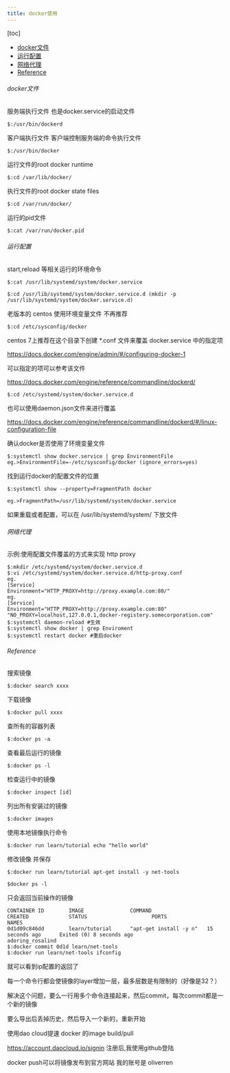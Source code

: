 ```yaml
---
title: docker使用
---
```


[toc]

* [docker文件](#docker%E6%96%87%E4%BB%B6)
* [运行配置](#%E8%BF%90%E8%A1%8C%E9%85%8D%E7%BD%AE)
* [网络代理](#%E7%BD%91%E7%BB%9C%E4%BB%A3%E7%90%86)
* [Reference](#reference)

###### docker文件

服务端执行文件 也是docker.service的启动文件

`$:/usr/bin/dockerd`

客户端执行文件 客户端控制服务端的命令执行文件

`$:/usr/bin/docker`

运行文件的root docker runtime

`$:cd /var/lib/docker/`

执行文件的root docker state files

`$:cd /var/run/docker/`

运行的pid文件

`$:cat /var/run/docker.pid`

###### 运行配置

start,reload 等相关运行的环境命令

`$:cat /usr/lib/systemd/system/docker.service`

`$:cd /usr/lib/systemd/system/docker.service.d (mkdir -p /usr/lib/systemd/system/docker.service.d)`

老版本的 centos 使用环境变量文件 不再推荐

`$:cd /etc/sysconfig/docker`

centos 7上推荐在这个目录下创建 \*.conf 文件来覆盖 docker.service 中的指定项

https://docs.docker.com/engine/admin/#/configuring-docker-1

可以指定的项可以参考该文件

https://docs.docker.com/engine/reference/commandline/dockerd/

`$:cd /etc/systemd/system/docker.service.d`

也可以使用daemon.json文件来进行覆盖

https://docs.docker.com/engine/reference/commandline/dockerd/#/linux-configuration-file

确认docker是否使用了环境变量文件

`$:systemctl show docker.service | grep EnvironmentFile eg.>EnvironmentFile=-/etc/sysconfig/docker (ignore_errors=yes)`

找到运行docker的配置文件的位置

`$:systemctl show --property=FragmentPath docker `

`eg.>FragmentPath=/usr/lib/systemd/system/docker.service`

如果重载或者配置，可以在 /usr/lib/systemd/system/ 下放文件

###### 网络代理

示例:使用配置文件覆盖的方式来实现 http proxy

```
$:mkdir /etc/systemd/system/docker.service.d
$:vi /etc/systemd/system/docker.service.d/http-proxy.conf
eg.
[Service]
Environment="HTTP_PROXY=http://proxy.example.com:80/" 
eg.
[Service]
Environment="HTTP_PROXY=http://proxy.example.com:80" "NO_PROXY=localhost,127.0.0.1,docker-registery.somecorporation.com"
$:systemctl daemon-reload #生效
$:systemctl show docker | grep Enviroment
$:systemctl restart docker #重启docker
```

###### Reference

搜索镜像

`$:docker search xxxx`

下载镜像

`$:docker pull xxxx`

查所有的容器列表

`$:docker ps -a`

查看最后运行的镜像

`$:docker ps -l`

检查运行中的镜像

`$:docker inspect [id]`

列出所有安装过的镜像

`$:docker images `

使用本地镜像执行命令

`$:docker run learn/tutorial echo "hello world"`

修改镜像 并保存

`$:docker run learn/tutorial apt-get install -y net-tools`

`$docker ps -l`

只会返回当前操作的镜像
```
CONTAINER ID        IMAGE               COMMAND                  CREATED             STATUS                     PORTS               NAMES
0d1d09c846dd        learn/tutorial      "apt-get install -y n"   15 seconds ago      Exited (0) 8 seconds ago                       adoring_rosalind
$:docker commit 0d1d learn/net-tools
$:docker run learn/net-tools ifconfig
```

就可以看到ip配置的返回了

每一个命令行都会使镜像的layer增加一层，最多层数是有限制的（好像是32？）

解决这个问题，要么一行用多个命令连接起来，然后commit，每次commit都是一个新的镜像

要么导出后丢掉历史，然后导入一个新的，重新开始

使用dao cloud提速 docker 的image build/pull

https://account.daocloud.io/signin 注册后,我使用github登陆

docker push可以将镜像发布到官方网站 我的账号是 oliverren